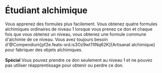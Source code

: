 # Étudiant alchimique

<p><span id="ctl00_MainContent_DetailedOutput">Vous apprenez des formules plus facilement. Vous obtenez quatre formules alchimiques ordinaires de niveau  1 lorsque vous prenez ce don et chaque fois que  vous obtenez un niveau, vous obtenez une formule commune d'alchimie de ce niveau. Vous avez toujours besoin d'@Compendium[pf2e.feats-srd.is3Oz9wt11lNq62K]{Artisanat alchimique} pour fabriquer des objets alchimiques.<br><br><strong>Spécial</strong> Vous pouvez prendre ce don seulement au niveau 1 et ne pouvez pas utiliser réapprentissage pour obtenir ou perdre ce don.&nbsp;</span></p>